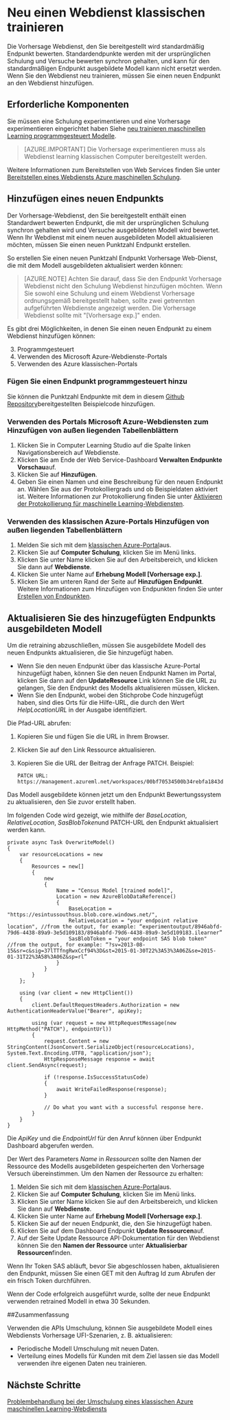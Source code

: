 <properties
    pageTitle="Neu Trainieren von einem Webdienst klassischen | Microsoft Azure"
    description="Informationen Sie zum programmgesteuerten neu trainieren ein Modell und aktualisieren den Webdienst, um das Modell neu ausgebildeten Azure Computer interessante verwenden."
    services="machine-learning"
    documentationCenter=""
    authors="vDonGlover"
    manager="raymondlaghaeian"
    editor=""/>

<tags
    ms.service="machine-learning"
    ms.workload="data-services"
    ms.tgt_pltfrm="na"
    ms.devlang="na"
    ms.topic="article"
    ms.date="10/12/2016"
    ms.author="v-donglo"/>

# <a name="retrain-a-classic-web-service"></a>Neu einen Webdienst klassischen trainieren

Die Vorhersage Webdienst, den Sie bereitgestellt wird standardmäßig Endpunkt bewerten. Standardendpunkte werden mit der ursprünglichen Schulung und Versuche bewerten synchron gehalten, und kann für den standardmäßigen Endpunkt ausgebildete Modell kann nicht ersetzt werden. Wenn Sie den Webdienst neu trainieren, müssen Sie einen neuen Endpunkt an den Webdienst hinzufügen. 

## <a name="prerequisites"></a>Erforderliche Komponenten

Sie müssen eine Schulung experimentieren und eine Vorhersage experimentieren eingerichtet haben Siehe [neu trainieren maschinellen Learning programmgesteuert Modelle](machine-learning-retrain-models-programmatically.md). 

>[AZURE.IMPORTANT] Die Vorhersage experimentieren muss als Webdienst learning klassischen Computer bereitgestellt werden. 
 
Weitere Informationen zum Bereitstellen von Web Services finden Sie unter [Bereitstellen eines Webdiensts Azure maschinellen Schulung](machine-learning-publish-a-machine-learning-web-service.md).

## <a name="add-a-new-endpoint"></a>Hinzufügen eines neuen Endpunkts
 
Der Vorhersage-Webdienst, den Sie bereitgestellt enthält einen Standardwert bewerten Endpunkt, die mit der ursprünglichen Schulung synchron gehalten wird und Versuche ausgebildeten Modell wird bewertet. Wenn Ihr Webdienst mit einem neuen ausgebildeten Modell aktualisieren möchten, müssen Sie einen neuen Punktzahl Endpunkt erstellen. 

So erstellen Sie einen neuen Punktzahl Endpunkt Vorhersage Web-Dienst, die mit dem Modell ausgebildeten aktualisiert werden können:

>[AZURE.NOTE] Achten Sie darauf, dass Sie den Endpunkt Vorhersage Webdienst nicht den Schulung Webdienst hinzufügen möchten. Wenn Sie sowohl eine Schulung und einem Webdienst Vorhersage ordnungsgemäß bereitgestellt haben, sollte zwei getrennten aufgeführten Webdienste angezeigt werden. Die Vorhersage Webdienst sollte mit "[Vorhersage exp.]" enden.

Es gibt drei Möglichkeiten, in denen Sie einen neuen Endpunkt zu einem Webdienst hinzufügen können:

3. Programmgesteuert
1. Verwenden des Microsoft Azure-Webdienste-Portals
2. Verwenden des Azure klassischen-Portals

### <a name="programmatically-add-an-endpoint"></a>Fügen Sie einen Endpunkt programmgesteuert hinzu

Sie können die Punktzahl Endpunkte mit dem in diesem [Github Repository](https://github.com/raymondlaghaeian/AML_EndpointMgmt/blob/master/Program.cs)bereitgestellten Beispielcode hinzufügen.

### <a name="use-the-microsoft-azure-web-services-portal-to-add-an-endpoint"></a>Verwenden des Portals Microsoft Azure-Webdiensten zum Hinzufügen von außen liegenden Tabellenblättern

1. Klicken Sie in Computer Learning Studio auf die Spalte linken Navigationsbereich auf Webdienste.
2. Klicken Sie am Ende der Web Service-Dashboard **Verwalten Endpunkte Vorschau**auf.
3. Klicken Sie auf **Hinzufügen**.
4. Geben Sie einen Namen und eine Beschreibung für den neuen Endpunkt an. Wählen Sie aus der Protokolliergrads und ob Beispieldaten aktiviert ist. Weitere Informationen zur Protokollierung finden Sie unter [Aktivieren der Protokollierung für maschinelle Learning-Webdiensten](machine-learning-web-services-logging.md).

### <a name="use-the-azure-classic-portal-to-add-an-endpoint"></a>Verwenden des klassischen Azure-Portals Hinzufügen von außen liegenden Tabellenblättern

1. Melden Sie sich mit dem [klassischen Azure-Portal](https://manage.windowsazure.com)aus.
2. Klicken Sie auf **Computer Schulung**, klicken Sie im Menü links.
3. Klicken Sie unter Name klicken Sie auf den Arbeitsbereich, und klicken Sie dann auf **Webdienste**.
4. Klicken Sie unter Name auf **Erhebung Modell [Vorhersage exp.]**.
5. Klicken Sie am unteren Rand der Seite auf **Hinzufügen Endpunkt**. Weitere Informationen zum Hinzufügen von Endpunkten finden Sie unter [Erstellen von Endpunkten](machine-learning-create-endpoint.md). 

## <a name="update-the-added-endpoints-trained-model"></a>Aktualisieren Sie des hinzugefügten Endpunkts ausgebildeten Modell

Um die retraining abzuschließen, müssen Sie ausgebildete Modell des neuen Endpunkts aktualisieren, die Sie hinzugefügt haben.

* Wenn Sie den neuen Endpunkt über das klassische Azure-Portal hinzugefügt haben, können Sie den neuen Endpunkt Namen im Portal, klicken Sie dann auf den **UpdateResource** Link können Sie die URL zu gelangen, Sie den Endpunkt des Modells aktualisieren müssen, klicken.
* Wenn Sie den Endpunkt, wobei den Stichprobe Code hinzugefügt haben, sind dies Orts für die Hilfe-URL, die durch den Wert *HelpLocationURL* in der Ausgabe identifiziert.
 
Die Pfad-URL abrufen:

1.  Kopieren Sie und fügen Sie die URL in Ihrem Browser.
2.  Klicken Sie auf den Link Ressource aktualisieren.
3.  Kopieren Sie die URL der Beitrag der Anfrage PATCH. Beispiel:

        PATCH URL: https://management.azureml.net/workspaces/00bf70534500b34rebfa1843d6/webservices/af3er32ad393852f9b30ac9a35b/endpoints/newendpoint2

Das Modell ausgebildete können jetzt um den Endpunkt Bewertungssystem zu aktualisieren, den Sie zuvor erstellt haben.

Im folgenden Code wird gezeigt, wie mithilfe der *BaseLocation*, *RelativeLocation*, *SasBlobToken*und PATCH-URL den Endpunkt aktualisiert werden kann.

    private async Task OverwriteModel()
    {
        var resourceLocations = new
        {
            Resources = new[]
            {
                new
                {
                    Name = "Census Model [trained model]",
                    Location = new AzureBlobDataReference()
                    {
                        BaseLocation = "https://esintussouthsus.blob.core.windows.net/",
                        RelativeLocation = "your endpoint relative location", //from the output, for example: “experimentoutput/8946abfd-79d6-4438-89a9-3e5d109183/8946abfd-79d6-4438-89a9-3e5d109183.ilearner”
                        SasBlobToken = "your endpoint SAS blob token" //from the output, for example: “?sv=2013-08-15&sr=c&sig=37lTTfngRwxCcf94%3D&st=2015-01-30T22%3A53%3A06Z&se=2015-01-31T22%3A58%3A06Z&sp=rl”
                    }
                }
            }
        };
    
        using (var client = new HttpClient())
        {
            client.DefaultRequestHeaders.Authorization = new AuthenticationHeaderValue("Bearer", apiKey);
    
            using (var request = new HttpRequestMessage(new HttpMethod("PATCH"), endpointUrl))
            {
                request.Content = new StringContent(JsonConvert.SerializeObject(resourceLocations), System.Text.Encoding.UTF8, "application/json");
                HttpResponseMessage response = await client.SendAsync(request);
    
                if (!response.IsSuccessStatusCode)
                {
                    await WriteFailedResponse(response);
                }
    
                // Do what you want with a successful response here.
            }
        }
    }

Die *ApiKey* und die *EndpointUrl* für den Anruf können über Endpunkt Dashboard abgerufen werden.

Der Wert des Parameters *Name* in *Ressourcen* sollte den Namen der Ressource des Modells ausgebildeten gespeicherten den Vorhersage Versuch übereinstimmen. Um den Namen der Ressource zu erhalten:

1.  Melden Sie sich mit dem [klassischen Azure-Portal](https://manage.windowsazure.com)aus.
2.  Klicken Sie auf **Computer Schulung**, klicken Sie im Menü links.
3.  Klicken Sie unter Name klicken Sie auf den Arbeitsbereich, und klicken Sie dann auf **Webdienste**.
4.  Klicken Sie unter Name auf **Erhebung Modell [Vorhersage exp.]**.
5.  Klicken Sie auf der neuen Endpunkt, die, den Sie hinzugefügt haben.
6.  Klicken Sie auf dem Dashboard Endpunkt **Update Ressourcen**auf.
7.  Auf der Seite Update Ressource API-Dokumentation für den Webdienst können Sie den **Namen der Ressource** unter **Aktualisierbar Ressourcen**finden.

Wenn Ihr Token SAS abläuft, bevor Sie abgeschlossen haben, aktualisieren den Endpunkt, müssen Sie einen GET mit den Auftrag Id zum Abrufen der ein frisch Token durchführen.

Wenn der Code erfolgreich ausgeführt wurde, sollte der neue Endpunkt verwenden retrained Modell in etwa 30 Sekunden.

##<a name="summary"></a>Zusammenfassung

Verwenden die APIs Umschulung, können Sie ausgebildete Modell eines Webdiensts Vorhersage UFI-Szenarien, z. B. aktualisieren:

* Periodische Modell Umschulung mit neuen Daten.
* Verteilung eines Modells für Kunden mit dem Ziel lassen sie das Modell verwenden ihre eigenen Daten neu trainieren.

## <a name="next-steps"></a>Nächste Schritte

[Problembehandlung bei der Umschulung eines klassischen Azure maschinellen Learning-Webdiensts](machine-learning-troubleshooting-retraining-models.md)